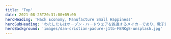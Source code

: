 ```yaml
---
title: 'Top'
date: 2021-08-25T20:31:00+09:00
heroHeading: 'Hack Economy, Manufacture Small Happiness'
heroSubHeading: 'わたしたちはオープン・ハードウェアを推進するメイカーであり、電子資産を積極的に運用するプロップファンドです。'
heroBackground: 'images/dan-cristian-padure-j1tb-FBNKgE-unsplash.jpg'
---
```


